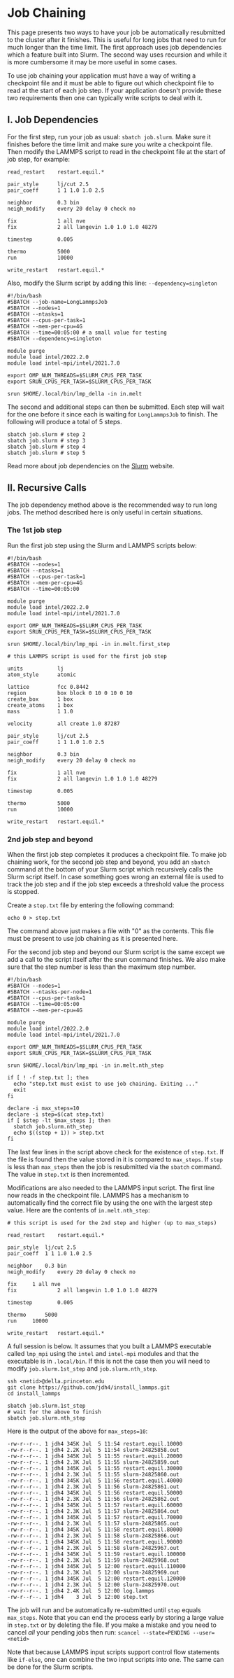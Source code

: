 # Job Chaining

This page presents two ways to have your job be automatically resubmitted to the cluster after it finishes. This is useful for long jobs that need to run for much longer than the time limit. The first approach uses job dependencies which a feature built into Slurm. The second way uses recursion and while it is more cumbersome it may be more useful in some cases.

To use job chaining your application must have a way of writing a checkpoint file and it must be able to figure out which checkpoint file to read at the start of each job step. If your application doesn't provide these two requirements then one can typically write scripts to deal with it.

## I. Job Dependencies

For the first step, run your job as usual: `sbatch job.slurm`. Make sure it finishes before the time limit and make sure you write a checkpoint file. Then modify the LAMMPS script to read in the checkpoint file at the start of job step, for example:

```
read_restart    restart.equil.*

pair_style      lj/cut 2.5
pair_coeff      1 1 1.0 1.0 2.5

neighbor        0.3 bin
neigh_modify    every 20 delay 0 check no

fix             1 all nve
fix             2 all langevin 1.0 1.0 1.0 48279

timestep        0.005

thermo          5000
run             10000

write_restart   restart.equil.*
```

Also, modify the Slurm script by adding this line: `--dependency=singleton`

```
#!/bin/bash
#SBATCH --job-name=LongLammpsJob
#SBATCH --nodes=1
#SBATCH --ntasks=1
#SBATCH --cpus-per-task=1
#SBATCH --mem-per-cpu=4G
#SBATCH --time=00:05:00 # a small value for testing
#SBATCH --dependency=singleton

module purge
module load intel/2022.2.0
module load intel-mpi/intel/2021.7.0

export OMP_NUM_THREADS=$SLURM_CPUS_PER_TASK
export SRUN_CPUS_PER_TASK=$SLURM_CPUS_PER_TASK

srun $HOME/.local/bin/lmp_della -in in.melt
```

The second and additional steps can then be submitted. Each step will wait for
the one before it since each is waiting for `LongLammpsJob` to finish. The following will produce a total of 5 steps.

```
sbatch job.slurm # step 2
sbatch job.slurm # step 3
sbatch job.slurm # step 4
sbatch job.slurm # step 5
```

Read more about job dependencies on the [Slurm](https://slurm.schedmd.com/sbatch.html) website.

## II. Recursive Calls

The job dependency method above is the recommended way to run long jobs. The method described here is only useful in certain situations.

### The 1st job step

Run the first job step using the Slurm and LAMMPS scripts below:

```
#!/bin/bash
#SBATCH --nodes=1
#SBATCH --ntasks=1
#SBATCH --cpus-per-task=1
#SBATCH --mem-per-cpu=4G
#SBATCH --time=00:05:00

module purge
module load intel/2022.2.0
module load intel-mpi/intel/2021.7.0

export OMP_NUM_THREADS=$SLURM_CPUS_PER_TASK
export SRUN_CPUS_PER_TASK=$SLURM_CPUS_PER_TASK

srun $HOME/.local/bin/lmp_mpi -in in.melt.first_step
```

```
# this LAMMPS script is used for the first job step

units           lj
atom_style      atomic

lattice         fcc 0.8442
region          box block 0 10 0 10 0 10
create_box      1 box
create_atoms    1 box
mass            1 1.0

velocity        all create 1.0 87287

pair_style      lj/cut 2.5
pair_coeff      1 1 1.0 1.0 2.5

neighbor        0.3 bin
neigh_modify    every 20 delay 0 check no

fix             1 all nve
fix             2 all langevin 1.0 1.0 1.0 48279

timestep        0.005

thermo          5000
run             10000

write_restart   restart.equil.*
```

### 2nd job step and beyond

When the first job step completes it produces a checkpoint file. To make job chaining work, for the second job step and beyond, you add an `sbatch` command at the bottom of your Slurm script which recursively calls the Slurm script itself. In case something goes wrong an external file is used to track the job step and if the job step exceeds a threshold value the process is stopped.

Create a `step.txt` file by entering the following command:

```
echo 0 > step.txt
```

The command above just makes a file with "0" as the contents. This file must be present to use job chaining as it is presented here.

For the second job step and beyond our Slurm script is the same except we add a call to the script itself after the srun command finishes. We also make sure that the step number is less than the maximum step number.

```
#!/bin/bash
#SBATCH --nodes=1
#SBATCH --ntasks-per-node=1
#SBATCH --cpus-per-task=1
#SBATCH --time=00:05:00
#SBATCH --mem-per-cpu=4G

module purge
module load intel/2022.2.0
module load intel-mpi/intel/2021.7.0

export OMP_NUM_THREADS=$SLURM_CPUS_PER_TASK
export SRUN_CPUS_PER_TASK=$SLURM_CPUS_PER_TASK
 
srun $HOME/.local/bin/lmp_mpi -in in.melt.nth_step

if [ ! -f step.txt ]; then
  echo "step.txt must exist to use job chaining. Exiting ..."
  exit
fi

declare -i max_steps=10
declare -i step=$(cat step.txt)
if [ $step -lt $max_steps ]; then
  sbatch job.slurm.nth_step
  echo $((step + 1)) > step.txt
fi
```

The last few lines in the script above check for the existence of `step.txt`. If the file is found then the value stored in it is compared to `max_steps`. If `step` is less than `max_steps` then the job is resubmitted via the `sbatch` command. The value in `step.txt` is then incremented.

Modifications are also needed to the LAMMPS input script. The first line now reads in the checkpoint file. LAMMPS has a mechanism to automatically find the correct file by using the one with the largest step value. Here are the contents of `in.melt.nth_step`:

```
# this script is used for the 2nd step and higher (up to max_steps)

read_restart    restart.equil.*

pair_style	lj/cut 2.5
pair_coeff	1 1 1.0 1.0 2.5

neighbor	0.3 bin
neigh_modify	every 20 delay 0 check no

fix		1 all nve
fix             2 all langevin 1.0 1.0 1.0 48279

timestep        0.005

thermo		5000
run		10000

write_restart   restart.equil.*
```

A full session is below. It assumes that you built a LAMMPS executable called `lmp_mpi` using the `intel` and `intel-mpi` modules and that the executable is in `.local/bin`. If this is not the case then you will need to modify `job.slurm.1st_step` and `job.slurm.nth_step`.

```
ssh <netid>@della.princeton.edu
git clone https://github.com/jdh4/install_lammps.git
cd install_lammps

sbatch job.slurm.1st_step
# wait for the above to finish
sbatch job.slurm.nth_step
```

Here is the output of the above for `max_steps=10`:

```
-rw-r--r--. 1 jdh4 345K Jul  5 11:54 restart.equil.10000
-rw-r--r--. 1 jdh4 2.2K Jul  5 11:54 slurm-24825858.out
-rw-r--r--. 1 jdh4 345K Jul  5 11:55 restart.equil.20000
-rw-r--r--. 1 jdh4 2.3K Jul  5 11:55 slurm-24825859.out
-rw-r--r--. 1 jdh4 345K Jul  5 11:55 restart.equil.30000
-rw-r--r--. 1 jdh4 2.3K Jul  5 11:55 slurm-24825860.out
-rw-r--r--. 1 jdh4 345K Jul  5 11:56 restart.equil.40000
-rw-r--r--. 1 jdh4 2.3K Jul  5 11:56 slurm-24825861.out
-rw-r--r--. 1 jdh4 345K Jul  5 11:56 restart.equil.50000
-rw-r--r--. 1 jdh4 2.3K Jul  5 11:56 slurm-24825862.out
-rw-r--r--. 1 jdh4 345K Jul  5 11:57 restart.equil.60000
-rw-r--r--. 1 jdh4 2.3K Jul  5 11:57 slurm-24825864.out
-rw-r--r--. 1 jdh4 345K Jul  5 11:57 restart.equil.70000
-rw-r--r--. 1 jdh4 2.3K Jul  5 11:57 slurm-24825865.out
-rw-r--r--. 1 jdh4 345K Jul  5 11:58 restart.equil.80000
-rw-r--r--. 1 jdh4 2.3K Jul  5 11:58 slurm-24825866.out
-rw-r--r--. 1 jdh4 345K Jul  5 11:58 restart.equil.90000
-rw-r--r--. 1 jdh4 2.3K Jul  5 11:58 slurm-24825967.out
-rw-r--r--. 1 jdh4 345K Jul  5 11:59 restart.equil.100000
-rw-r--r--. 1 jdh4 2.3K Jul  5 11:59 slurm-24825968.out
-rw-r--r--. 1 jdh4 345K Jul  5 12:00 restart.equil.110000
-rw-r--r--. 1 jdh4 2.3K Jul  5 12:00 slurm-24825969.out
-rw-r--r--. 1 jdh4 345K Jul  5 12:00 restart.equil.120000
-rw-r--r--. 1 jdh4 2.3K Jul  5 12:00 slurm-24825970.out
-rw-r--r--. 1 jdh4 2.4K Jul  5 12:00 log.lammps
-rw-r--r--. 1 jdh4    3 Jul  5 12:00 step.txt
```

The job will run and be automatically re-submitted until `step` equals `max_steps`. Note that you can end the process early by storing a large value in `step.txt` or by deleting the file. If you make a mistake and you need to cancel *all* your pending jobs then run: `scancel --state=PENDING --user=<netid>`

Note that because LAMMPS input scripts support control flow statements like `if-else`, one can combine the two input scripts into one. The same can be done for the Slurm scripts.
